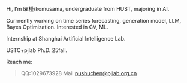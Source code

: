 Hi, I’m 曜槿/komusama, undergraduate from HUST, majoring in AI.

Currnently working on time series forecasting, generation model, LLM, Bayes Optimization. Interested in CV, ML.

Internship at Shanghai Artificial Intelligence Lab.

USTC+pjlab Ph.D. 25fall.

Reach me:

> QQ:1029673928
> Mail:pushuchen@pjlab.org.cn


<!---
komusama0930/komusama0930 is a ✨ special ✨ repository because its `README.md` (this file) appears on your GitHub profile.
You can click the Preview link to take a look at your changes.
--->
